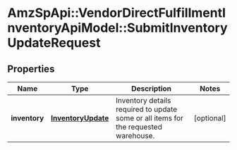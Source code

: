 # AmzSpApi::VendorDirectFulfillmentInventoryApiModel::SubmitInventoryUpdateRequest

## Properties
Name | Type | Description | Notes
------------ | ------------- | ------------- | -------------
**inventory** | [**InventoryUpdate**](InventoryUpdate.md) | Inventory details required to update some or all items for the requested warehouse. | [optional] 


